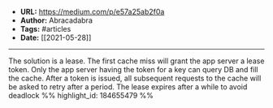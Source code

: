 - **URL:** https://medium.com/p/e57a25ab2f0a
- **Author:** Abracadabra
- **Tags:** #articles
- **Date:** [[2021-05-28]]
---

The solution is a lease. The first cache miss will grant the app server a lease token. Only the app server having the token for a key can query DB and fill the cache. After a token is issued, all subsequent requests to the cache will be asked to retry after a period. The lease expires after a while to avoid deadlock %% highlight_id: 184655479 %%

